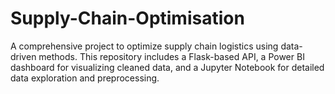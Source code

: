 # Supply-Chain-Optimisation
A comprehensive project to optimize supply chain logistics using data-driven methods. This repository includes a Flask-based API, a Power BI dashboard for visualizing cleaned data, and a Jupyter Notebook for detailed data exploration and preprocessing.
